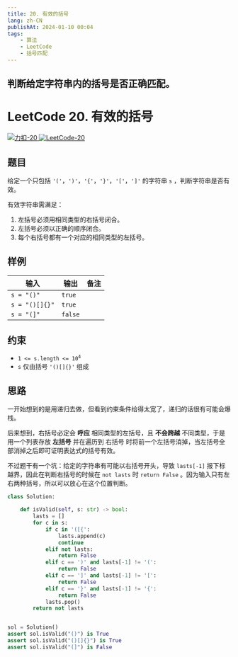 ```yaml
---
title: 20. 有效的括号
lang: zh-CN
publishAt: 2024-01-10 00:04
tags:
    - 算法
    - LeetCode
    - 括号匹配
---
```

判断给定字符串内的括号是否正确匹配。
---

# LeetCode 20. 有效的括号

<el-space wrap class="status-bar" style="width: 100%">
    <a href="https://leetcode.cn/problems/valid-parentheses/" target="_blank">
        <img alt="力扣-20" src="https://img.shields.io/badge/LeetCode-20. 有效的括号-895200?logo=leetcode&logoColor=FFA116"/>
    </a>
    <a href="https://leetcode.com/problems/valid-parentheses/" target="_blank">
        <img alt="LeetCode-20" src="https://img.shields.io/badge/LeetCode-20. Valid Parentheses-895200?logo=leetcode&logoColor=FFA116"/>
    </a>
</el-space>

<RevisionInfo />

## 题目

给定一个只包括 `'('`，`')'`，`'{'`，`'}'`，`'['`，`']'` 的字符串 `s` ，判断字符串是否有效。

有效字符串需满足：

1. 左括号必须用相同类型的右括号闭合。
2. 左括号必须以正确的顺序闭合。
3. 每个右括号都有一个对应的相同类型的左括号。

## 样例

| 输入             | 输出      | 备注 |
|----------------|---------|----|
| `s = "()"`     | `true`  |    |
| `s = "()[]{}"` | `true`  |    |
| `s = "(]"`     | `false` |    |

## 约束

- <code>1 <= s.length <= 10<sup>4</sup></code>
- `s` 仅由括号 `'()[]{}'` 组成

## 思路

一开始想到的是用递归去做，但看到约束条件给得太宽了，递归的话很有可能会爆栈。

后来想到，右括号必定会 **呼应** 相同类型的左括号，且 **不会跨越** 不同类型，于是用一个列表存放 **左括号** 并在遍历到 右括号 时将前一个左括号消掉，当左括号全部消掉之后即可证明表达式的括号有效。

不过题干有一个坑：给定的字符串有可能以右括号开头，导致 `lasts[-1]` 报下标越界，因此在判断右括号的时候在 `not lasts` 时 `return False` 。因为输入只有左右两种括号，所以可以放心在这个位置判断。

```python :line-numbers
class Solution:

    def isValid(self, s: str) -> bool:
        lasts = []
        for c in s:
            if c in '([{':
                lasts.append(c)
                continue
            elif not lasts:
                return False
            elif c == ')' and lasts[-1] != '(':
                return False
            elif c == ']' and lasts[-1] != '[':
                return False
            elif c == '}' and lasts[-1] != '{':
                return False
            lasts.pop()
        return not lasts


sol = Solution()
assert sol.isValid("()") is True
assert sol.isValid("()[]{}") is True
assert sol.isValid("(]") is False
```

